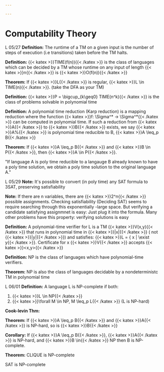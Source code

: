 ```yaml
---

---
```



# Computability Theory
L 05/27
**Definition:** 
The runtime of a TM on a given input is the number of steps of execution (i.e transitions) taken before the TM halts.

**Definition:** 
{{< katex >}}TIME(f(n)){{< /katex >}} is the class of languages which can be decided by a TM whose runtime on any input of length {{< katex >}}n{{< /katex >}} is {{< katex >}}O(f(n)){{< /katex >}}

**Theorem:** 
If {{< katex >}}L{{< /katex >}} is regular, {{< katex >}}L \in TIME(n){{< /katex >}}. (take the DFA as your TM)

**Definition:** 
{{< katex >}}P = \bigcup_{k\geq0} TIME(n^k){{< /katex >}} is the class of problems solvable in polynomial time

**Definition:** 
A polynomial time reduction (Karp reduction) is a mapping reduction where the function {{< katex >}}f: \Sigma^* -> \Sigma^*{{< /katex >}} can be computed in polynomial time. If such a reduction from {{< katex >}}A{{< /katex >}} to {{< katex >}}B{{< /katex >}} exists, we say {{< katex >}}A%{{< /katex >}} is polynomial time reducible to B, {{< katex >}}A \leq_p B{{< /katex >}}

**Theorem:** 
If {{< katex >}}A \leq_p B{{< /katex >}} and {{< katex >}}B \in P{{< /katex >}}, then {{< katex >}}A \in P{{< /katex >}}.

"If language A is poly time reducible to a langauge B already known to have a poly time solution, we obtain a poly time solution to the original language A."

L 05/29
**Note:**
It's possible to convert (in poly time) any SAT formula to 3SAT, preserving satisfiability

**Note:**
If there are n variables, there are {{< katex >}}2^n{{< /katex >}} possible assignments. Checking satisfiability (Deciding SAT) seems to require searching through this exponentially -large space. But verifying a candidate satisfying assignmnet is easy: Just plug it into the formula. Many other problems have this property: verifying solutions is easy

**Definition:**
A polynomial-time verifier for L is a TM {{< katex >}}V(x,y){{< /katex >}} that runs in polynomial time in {{< katex >}}|x|{{< /katex >}} ( not {{< katex >}}|y|{{< /katex >}}) and satisfies: {{< katex >}}L = \{ x |  \exist y{{< /katex >}}. Certificate for x {{< katex >}}V{{< /katex >}} accepts {{< katex >}}<x,y>{{< /katex >}}

**Definition:**
NP is the class of languages which have polynomial-time verifiers.

**Theorem:**
NP is also the class of languages decidable by a nondeterministc TM in polynomial time

L 06/01
**Definition:**
 A language L is NP-complete if both:
1. {{< katex >}}L \in NP{{< /katex >}}
2. {{< katex >}}\forall M \in NP, M \leq_p L{{< /katex >}} (L is NP-hard)

**Cook-levin Thm:**


**Theorem:**
If {{< katex >}}A \leq_p B{{< /katex >}} and {{< katex >}}A{{< /katex >}} is NP-hard, so is {{< katex >}}B{{< /katex >}}

**Corollary:**
If {{< katex >}}A \leq_p B{{< /katex >}}, {{< katex >}}A{{< /katex >}} is NP-hard, and {{< katex >}}B \in{{< /katex >}} NP then B is NP-complete.

**Theorem:**
CLIQUE is NP-complete

SAT is NP-complete
